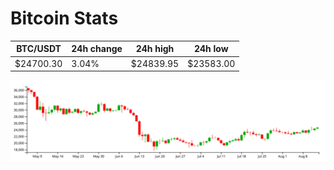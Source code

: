 # Bitcoin Stats

BTC/USDT|24h change|24h high|24h low|
|---|---|---|---|
|$24700.30|3.04%|$24839.95|$23583.00|

<img src="./chart.svg">
